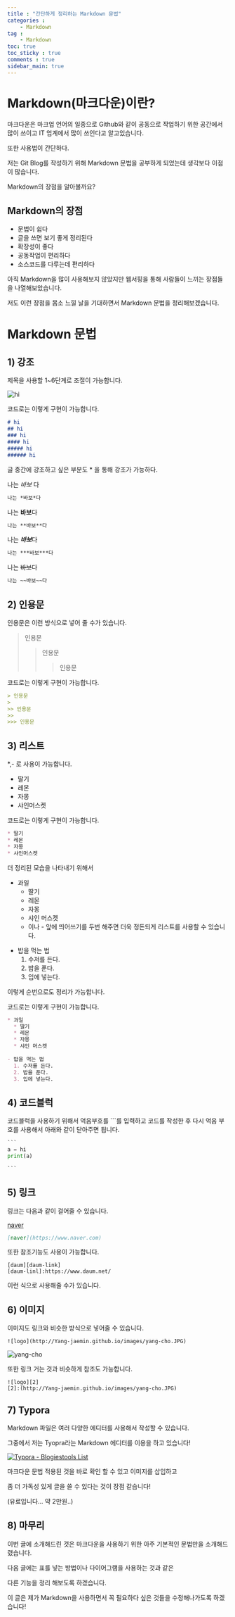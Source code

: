 ```yaml
---
title : "간단하게 정리하는 Markdown 문법"
categories :
    - Markdown
tag :
    - Markdown
toc: true
toc_sticky : true
comments : true
sidebar_main: true
---
```


# Markdown(마크다운)이란?

마크다운은 마크업 언어의 일종으로 Github와 같이 공동으로 작업하기 위한 공간에서 많이 쓰이고 IT 업계에서 많이 쓰인다고 알고있습니다. 

또한 사용법이 간단하다.

저는 Git Blog를 작성하기 위해 Markdown 문법을 공부하게 되었는데 생각보다 이점이 많습니다.

Markdown의 장점을 알아볼까요?

## Markdown의 장점

- 문법이 쉽다
- 글을 쓰면 보기 좋게 정리된다
- 확장성이 좋다
- 공동작업이 편리하다
- 소스코드를 다루는데 편리하다



아직 Markdown을 많이 사용해보지 않았지만 웹서핑을 통해 사람들이 느끼는 장점들을 나열해보았습니다.

저도 이런 장점을 몸소 느낄 날을 기대하면서 Markdown 문법을 정리해보겠습니다.





# Markdown 문법

## 1) 강조

제목을 사용할  1~6단계로 조절이 가능합니다.

![hi](../../images/hi.JPG)

코드로는 이렇게 구현이 가능합니다.

```markdown
# hi
## hi
### hi
#### hi
##### hi
###### hi
```



글 중간에 강조하고 싶은 부분도  * 을 통해 강조가 가능하다.

나는 *바보* 다

```markdown
나는 *바보*다
```

나는 **바보**다

```markdown
나는 **바보**다
```

나는 ***바보***다

```markdown
나는 ***바보***다
```

나는 ~~바보~~다

```markdown
나는 ~~바보~~다
```







## 2) 인용문

인용문은 이런 방식으로 넣어 줄 수가 있습니다.

> 인용문
>
> > 인용문
> >
> > > 인용문

코드로는 이렇게 구현이 가능합니다.

```markdown
> 인용문
>
>> 인용문
>>
>>> 인용문
```



## 3) 리스트

*,- 로 사용이 가능합니다.

* 딸기
* 레몬
* 자몽
* 샤인머스켓

코드로는 이렇게 구현이 가능합니다.

```markdown
* 딸기
* 레몬
* 자몽
* 샤인머스켓
```



더 정리된 모습을 나타내기 위해서

- 과일
  * 딸기
  * 레몬
  * 자몽
  * 샤인 머스켓
   * 이나 - 앞에 띄어쓰기를 두번 해주면 더욱 정돈되게 리스트를 사용할 수 있습니다.





* 밥을 먹는 법
  1. 수저를 든다.
  2. 밥을 푼다.
  3. 입에 넣는다.



이렇게 순번으로도 정리가 가능합니다.

코드로는 이렇게 구현이 가능합니다.

```markdown
* 과일
  * 딸기
  * 레몬
  * 자몽
  * 샤인 머스켓
  
- 밥을 먹는 법
  1. 수저를 든다.
  2. 밥을 푼다.
  3. 입에 넣는다.
```





## 4) 코드블럭

코드블럭을 사용하기 위해서 억음부호를     ```를 입력하고 코드를 작성한 후 다시 억음 부호를 사용해서 아래와 같이 닫아주면 됩니다.

````python
```
a = hi
print(a)

```
````



## 5) 링크

링크는 다음과 같이 걸어줄 수 있습니다.

[naver](https://www.naver.com)

```markdown
[naver](https://www.naver.com)
```

또한 참조기능도 사용이 가능합니다.

```
[daum][daum-link]
[daum-linl]:https://www.daum.net/
```

이런 식으로 사용해줄 수가 있습니다.



## 6) 이미지

이미지도 링크와 비슷한 방식으로 넣어줄 수 있습니다.

```
![logo](http://Yang-jaemin.github.io/images/yang-cho.JPG)
```

![yang-cho](../../images/yang-cho-4191519.JPEG)


또한 링크 거는 것과 비슷하게 참조도 가능합니다.

```
![logo][2]
[2]:(http://Yang-jaemin.github.io/images/yang-cho.JPG)
```

## 7) Typora

Markdown 파일은 여러 다양한 에디터를 사용해서 작성할 수 있습니다.

그중에서 저는 Tyopra라는 Markdown 에디터를 이용을 하고 있습니다!

[![Typora - Blogiestools List](../../images/images.png)](https://www.google.com/imgres?imgurl=https%3A%2F%2Fblogiestools.com%2Fwp-content%2Fuploads%2F2021%2F01%2FTypora-review.jpg&imgrefurl=https%3A%2F%2Fblogiestools.com%2Flist%2Fdetails%2Ftoolinfo-81304%2F&tbnid=zIaGYP2oZ4TRyM&vet=12ahUKEwiViNTfrLL6AhUQON4KHSsfCdsQMyhNegQIARBx..i&docid=Q4jL2zFEuLYAoM&w=491&h=331&q=typora&client=safari&ved=2ahUKEwiViNTfrLL6AhUQON4KHSsfCdsQMyhNegQIARBx)

마크다운 문법 적용된 것을 바로 확인 할 수 있고 이미지를 삽입하고 

좀 더 가독성 있게 글을 쓸 수 있다는 것이 장점 같습니다!

(유료입니다... 약 2만원..)





## 8) 마무리

이번 글에 소개해드린 것은 마크다운을 사용하기 위한 아주 기본적인 문법만을 소개해드렸습니다.

다음 글에는 표를 넣는 방법이나 다이어그램을 사용하는 것과 같은 

다른 기능을 정리 해보도록 하겠습니다.

이 글은 제가 Markdown을 사용하면서 꼭 필요하다 싶은 것들을 수정해나가도록 하겠습니다!

